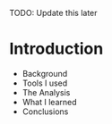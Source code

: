 TODO: Update this later
# Introduction

- Background
- Tools I used
- The Analysis
- What I learned
- Conclusions
